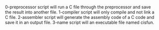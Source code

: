 0-preprocessor script will run a C file through the preprocessor and save the result into another file.
1-compiler script will only compile and not link a C file.
2-assembler script will generate the assembly code of a C code and save it in an output file.
3-name script will an executable file named cisfun.

